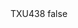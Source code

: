 <?xml version="1.0" encoding="UTF-8"?>
<CustomMetadata xmlns="http://soap.sforce.com/2006/04/metadata">
    <label>TXU438</label>
    <protected>false</protected>
</CustomMetadata>
